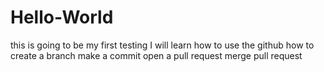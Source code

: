 # Hello-World
this is going to be my first testing
I will learn how to use the github
how to create a branch
make a commit 
open a pull request
merge pull request
